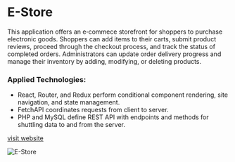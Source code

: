 # E-Store 

This application offers an e‑commece storefront for shoppers to purchase electronic goods. Shoppers can add items to their carts, submit product reviews, proceed through the checkout process, and track the status of completed orders. Administrators can update order delivery progress and manage their inventory by adding, modifying, or deleting products.

### Applied Technologies: 
- React, Router, and Redux perform conditional component rendering, site navigation, and state management. 
- FetchAPI coordinates requests from client to server. 
- PHP and MySQL define REST API with endpoints and methods for shuttling data to and from the server.

[visit website](https://cart.projectsbyscott.com)

<img src="https://www.projectsbyscott.com/img/estore_screenshot.png" alt="E-Store" title="E-Store" />

